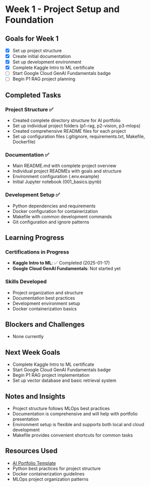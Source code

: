 # Week 1 - Project Setup and Foundation

## Goals for Week 1
- [x] Set up project structure
- [x] Create initial documentation
- [x] Set up development environment
- [x] Complete Kaggle Intro to ML certificate
- [ ] Start Google Cloud GenAI Fundamentals badge
- [ ] Begin P1 RAG project planning

## Completed Tasks

### Project Structure ✅
- Created complete directory structure for AI portfolio
- Set up individual project folders (p1-rag, p2-vision, p3-mlops)
- Created comprehensive README files for each project
- Set up configuration files (.gitignore, requirements.txt, Makefile, Dockerfile)

### Documentation ✅
- Main README.md with complete project overview
- Individual project READMEs with goals and structure
- Environment configuration (.env.example)
- Initial Jupyter notebook (001_basics.ipynb)

### Development Setup ✅
- Python dependencies and requirements
- Docker configuration for containerization
- Makefile with common development commands
- Git configuration and ignore patterns

## Learning Progress

### Certifications in Progress
- **Kaggle Intro to ML**: ✅ Completed (2025-01-17)
- **Google Cloud GenAI Fundamentals**: Not started yet

### Skills Developed
- Project organization and structure
- Documentation best practices
- Development environment setup
- Docker containerization basics

## Blockers and Challenges
- None currently

## Next Week Goals
- Complete Kaggle Intro to ML certificate
- Start Google Cloud GenAI Fundamentals badge
- Begin P1 RAG project implementation
- Set up vector database and basic retrieval system

## Notes and Insights
- Project structure follows MLOps best practices
- Documentation is comprehensive and will help with portfolio presentation
- Environment setup is flexible and supports both local and cloud development
- Makefile provides convenient shortcuts for common tasks

## Resources Used
- [AI Portfolio Template](https://github.com/davidaiengineer/ai-portfolio)
- Python best practices for project structure
- Docker containerization guidelines
- MLOps project organization patterns
